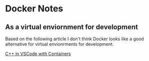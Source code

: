 # Docker Notes

## As a virtual enviornment for development
Based on the following article I don't think Docker looks like a good alternative for virtual envionrments for development. 

[C++ in VSCode with Containers](https://devblogs.microsoft.com/cppblog/using-vs-code-for-c-development-with-containers/)
